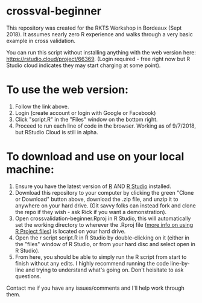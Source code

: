 # crossval-beginner

This repository was created for the RKTS Workshop in Bordeaux (Sept 2018). It assumes nearly zero R experience and walks through a very basic example in cross validation.

You can run this script without installing anything with the web version here: https://rstudio.cloud/project/66369. (Login required - free right now but R Studio cloud indicates they may start charging at some point).

# To use the web version:
1. Follow the link above.
2. Login (create account or login with Google or Facebook)
3. Click "script.R" in the "Files" window on the bottom right.
4. Proceed to run each line of code in the browser.
Working as of 9/7/2018, but RStudio Cloud is still in alpha.

# To download and use on your local machine:

1. Ensure you have the latest version of [R](https://cran.r-project.org/) AND [R Studio](https://www.rstudio.com/products/rstudio/download/#download) installed.
2. Download this repository to your computer by clicking the green "Clone or Download" button above, download the .zip file, and unzip it to anywhere on your hard drive. (Git savvy folks can instead fork and clone the repo if they wish - ask Rick if you want a demonstration).
3. Open crossvalidation-beginner.Rproj in R Studio, this will automatically set the working directory to wherever the .Rproj file ([more info on using R Project files](https://support.rstudio.com/hc/en-us/articles/200526207-Using-Projects)) is located on your hard drive.
4. Open the r script script.R in R Studio by double-clicking on it (either in the "files" window of R Studio, or from your hard disc and select open in R Studio).
5. From here, you should be able to simply run the R script from start to finish without any edits. I highly recommend running the code line-by-line and trying to understand what's going on. Don't heisitate to ask questions.

Contact me if you have any issues/comments and I'll help work through them.
